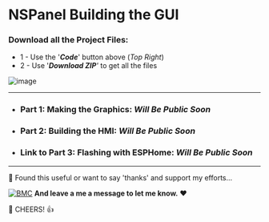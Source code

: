 # NSPanel Building the GUI

### Download all the Project Files:
* 1 - Use the '***Code***' button above (_Top Right_)
* 2 - Use '***Download ZIP**'* to get all the files

![image](https://user-images.githubusercontent.com/51385971/162431957-be0a7d8f-65eb-4f57-a56b-6e0b8b64f157.png)
___
* ### Part 1: Making the Graphics: _Will Be Public Soon_
* ### Part 2: Building the HMI: _Will Be Public Soon_
* ### Link to Part 3: Flashing with ESPHome: _Will Be Public Soon_
___

🎁 Found this useful or want to say 'thanks' and support my efforts...

[![BMC](https://www.buymeacoffee.com/assets/img/custom_images/white_img.png)](https://www.buymeacoffee.com/3ative) **And leave a me a message to let me know.**  ❤

🍺 CHEERS! 👍
